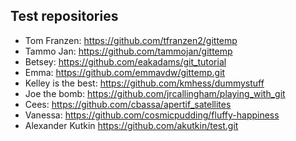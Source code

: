 ## Test repositories
* Tom Franzen: https://github.com/tfranzen2/gittemp
* Tammo Jan: https://github.com/tammojan/gittemp
* Betsey: https://github.com/eakadams/git_tutorial
* Emma: https://github.com/emmavdw/gittemp.git
* Kelley is the best: https://github.com/kmhess/dummystuff
* Joe the bomb: https://github.com/jrcallingham/playing_with_git
* Cees: https://github.com/cbassa/apertif_satellites
* Vanessa: https://github.com/cosmicpudding/fluffy-happiness
* Alexander Kutkin https://github.com/akutkin/test.git
